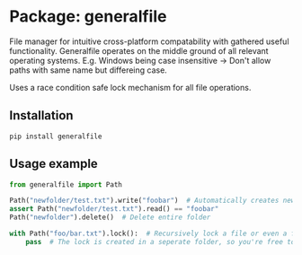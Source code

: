 # Package: generalfile
File manager for intuitive cross-platform compatability with gathered useful functionality.
Generalfile operates on the middle ground of all relevant operating systems.
E.g. Windows being case insensitive -> Don't allow paths with same name but differeing case.

Uses a race condition safe lock mechanism for all file operations.

## Installation
```
pip install generalfile
```

## Usage example
```python
from generalfile import Path

Path("newfolder/test.txt").write("foobar")  # Automatically creates new folder
assert Path("newfolder/test.txt").read() == "foobar"
Path("newfolder").delete()  # Delete entire folder

with Path("foo/bar.txt").lock():  # Recursively lock a file or even a folder which doesn't have to exist.
    pass  # The lock is created in a seperate folder, so you're free to do whatever you want in here
```
